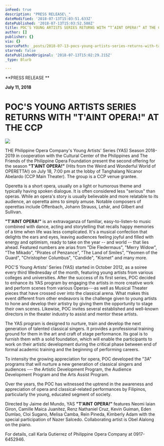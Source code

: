 ```yaml
---
inFeed: true
description: "PRESS RELEASE\_"
dateModified: '2018-07-13T15:03:51.633Z'
datePublished: '2018-07-13T15:03:52.588Z'
title: POC’S YOUNG ARTISTS SERIES RETURNS WITH “T’AINT OPERA!” AT THE CCP
author: []
publisher: {}
via: {}
sourcePath: _posts/2018-07-13-pocs-young-artists-series-returns-with-taint-opera-at.md
starred: false
datePublishedOriginal: '2018-07-13T15:02:29.215Z'
_type: Blurb

---
```

**PRESS RELEASE **

**July 11, 2018**

# **POC'S YOUNG ARTISTS SERIES RETURNS WITH "T'AINT OPERA!" AT THE CCP**
![](https://the-grid-user-content.s3-us-west-2.amazonaws.com/5fed2d46-b7c4-4de6-a9af-c89f8cfc80b5.jpg)

THE Philippine Opera Company's Young Artists' Series (YAS) Season 2018-2019 in cooperation with the Cultural Center of the Philippines and The Friends of the Philippine Opera Foundation present the second offering for the season **"T'AINT OPERA!"** (Hits from the Weird and Wonderful World of OPERETTA!) on July 18, 7:00 pm at the lobby of Tanghalang Nicanor Abelardo (CCP Main Theater). The group is a CCP venue grantee. 

Operetta is a short opera, usually on a light or humorous theme and typically having spoken dialogue. It is often considered less "serious" than operas. While an opera's story is usually believable and more relatable to its audience, an operetta aims to simply amuse. Notable composers of operettas include Offenbach, Johann Strauss, Lehár, and Gilbert and Sullivan.

**"T'AINT OPERA!"** is an extravaganza of familiar, easy-to-listen-to music combined with dance, acting and storytelling that recalls happy memories of a time when life was less complicated. It's a musical confection that delights the ears and eyes, leaving audiences feeling joyful and filled with energy and optimism, ready to take on the year -- and world -- that lies ahead.  Featured numbers are arias from "Die Fledermaus", "Merry Widow", "The Mikado", "Pirates of Penzance", "The Land of Smiles", "Yeomen of the Guard", "Christopher Columbus", "Candide", "Kismet" and many more. 

POC'S Young Artists' Series (YAS) started in October 2012, as a soiree every third Wednesday of the month, featuring young artists from various colleges and universities. After the success of its first series, POC decided to enhance its YAS program by engaging the artists in more creative work and perform scenes from various Operas---as well as Musical Theater pieces that have crossed over into the classical arena. What makes this event different from other endeavors is the challenge given to young artists to hone and develop their artistry by giving them the opportunity to stage their own scenes.  Likewise, POC invites several established and well-known directors in the theater industry to assist and mentor these artists. 

The YAS program is designed to nurture, train and develop the next generation of talented classical singers. It provides a professional training ground for them in the art and craft of stage performance. Its goal is to furnish them with a solid foundation, which will enable the participants to work on their artistic development during the critical phase between end of formal academic training and the beginning of performing careers. 

To intensity the growing appreciation for opera, POC developed the "3A" programs that will nurture a new generation of classical singers and audiences --- the Artistic Development Program, the Audience Development Program and the Arts Assist Program. 

Over the years, the POC has witnessed the uptrend in the awareness and appreciation of opera and classical-related performances by Filipinos, particularly the young, educated segment of society. 

Directed by Jaime del Mundo, YAS **"T'AINT OPERA!"** features Neomi Iaian Giron, Camille Maica Juanitez, Renz Nathaniel Cruz, Kevin Guiman, Eden Dumlao, Cloi Sugano, Melisa Camba, Rein Pineda, Kimberly Adam with the special participation of Nazer Salcedo. Collaborating artist is Obel Alalong on the piano. 

For details, call Karla Gutierrez of Philippine Opera Company at 0917-6452946\.
